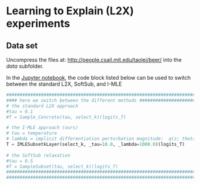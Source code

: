 
# Learning to Explain (L2X) experiments

## Data set
Uncompress the files at: http://people.csail.mit.edu/taolei/beer/ into the *data* subfolder.


In the [Jupyter notebook](L2X-experiments-neurips.ipynb), the code block listed below can be used to switch between 
the standard L2X, SoftSub, and I-MLE

```python
###############################################################################
#### here we switch between the different methods #############################
# the standard L2X approach
#tau = 0.1
#T = Sample_Concrete(tau, select_k)(logits_T)

# the I-MLE approach (ours)
# tau = temperature
# lambda = implicit differentiation perturbation magnitude:  q(z; theta') with theta' = theta - lambda dL/dz
T = IMLESubsetkLayer(select_k, _tau=10.0, _lambda=1000.0)(logits_T)
    
# the SoftSub relaxation
#tau = 0.5
#T = SampleSubset(tau, select_k)(logits_T)
###############################################################################
###############################################################################     
```

